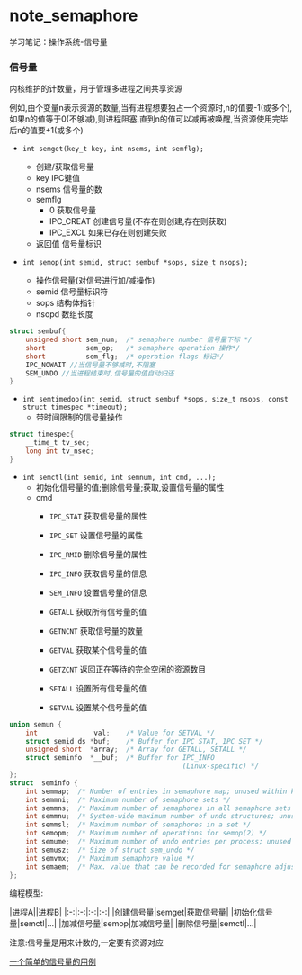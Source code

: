 # note_semaphore
学习笔记：操作系统-信号量
### 信号量

内核维护的计数量，用于管理多进程之间共享资源

例如,由个变量n表示资源的数量,当有进程想要独占一个资源时,n的值要-1(或多个),如果n的值等于0(不够减),则进程阻塞,直到n的值可以减再被唤醒,当资源使用完毕后n的值要+1(或多个)

- `int semget(key_t key, int nsems, int semflg);`
  - 创建/获取信号量
  - key IPC键值
  - nsems 信号量的数
  - semflg 
    - 0 获取信号量
    - IPC_CREAT 创建信号量(不存在则创建,存在则获取)
    - IPC_EXCL 如果已存在则创建失败
  - 返回值 信号量标识

- `int semop(int semid, struct sembuf *sops, size_t nsops);`
  - 操作信号量(对信号进行加/减操作)
  - semid 信号量标识符
  - sops 结构体指针
  - nsopd 数组长度
```C
struct sembuf{
    unsigned short sem_num;  /* semaphore number 信号量下标 */
    short          sem_op;   /* semaphore operation 操作*/
    short          sem_flg;  /* operation flags 标记*/
    IPC_NOWAIT //当信号量不够减时,不阻塞
    SEM_UNDO //当进程结束时,信号量的值自动归还
}
```


- `int semtimedop(int semid, struct sembuf *sops, size_t nsops, const struct timespec *timeout);`
  - 带时间限制的信号量操作


```C
struct timespec{
    __time_t tv_sec; 
    long int tv_nsec; 
}
```
- `int semctl(int semid, int semnum, int cmd, ...);`
  - 初始化信号量的值;删除信号量;获取,设置信号量的属性
  - cmd
    - `IPC_STAT` 获取信号量的属性
    - `IPC_SET` 设置信号量的属性
    
    - `IPC_RMID` 删除信号量的属性
    - `IPC_INFO` 获取信号量的信息
    - `SEM_INFO` 设置信号量的信息

    - `GETALL` 获取所有信号量的值
    - `GETNCNT` 获取信号量的数量
    - `GETVAL` 获取某个信号量的值
    - `GETZCNT` 返回正在等待的完全空闲的资源数目
    - `SETALL` 设置所有信号量的值
    - `SETVAL` 设置某个信号量的值
```C
union semun {
    int              val;    /* Value for SETVAL */
    struct semid_ds *buf;    /* Buffer for IPC_STAT, IPC_SET */
    unsigned short  *array;  /* Array for GETALL, SETALL */
    struct seminfo  *__buf;  /* Buffer for IPC_INFO
                                           (Linux-specific) */
};
struct  seminfo {
    int semmap;  /* Number of entries in semaphore map; unused within kernel */
    int semmni;  /* Maximum number of semaphore sets */
    int semmns;  /* Maximum number of semaphores in all semaphore sets */
    int semmnu;  /* System-wide maximum number of undo structures; unused within kernel */
    int semmsl;  /* Maximum number of semaphores in a set */
    int semopm;  /* Maximum number of operations for semop(2) */
    int semume;  /* Maximum number of undo entries per process; unused within kernel */
    int semusz;  /* Size of struct sem_undo */
    int semvmx;  /* Maximum semaphore value */
    int semaem;  /* Max. value that can be recorded for semaphore adjustment (SEM_UNDO) */
};
```

编程模型:

|进程A||进程B|
|:-:|:-:|:-:|:-:|
|创建信号量|semget|获取信号量|
|初始化信号量|semctl|...|
|加减信号量|semop|加减信号量|
|删除信号量|semctl|...|

注意:信号量是用来计数的,一定要有资源对应

[一个简单的信号量的用例](https://github.com/BroWuGou/note_semaphore/blob/master/semaphore.c)
